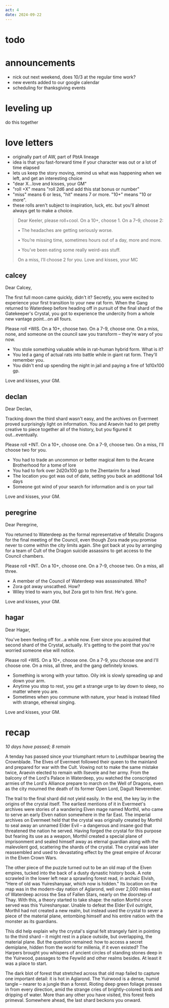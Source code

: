 ```yaml
---
act: 4
date: 2024-09-22
---
```


# todo

# announcements

- nick out next weekend, does 10/3 at the regular time work?
- new events added to our google calendar
- scheduling for thanksgiving events

# leveling up

do this together

# love letters

- originally part of AW, part of PbtA lineage
- idea is that you fast-forward time if your character was out or a lot of time elapsed
- lets us keep the story moving, remind us what was happening when we left, and get an interesting choice
- "dear X...love and kisses, your GM"
- "roll +X" means "roll 2d6 and add this stat bonus or number"
- "miss" means 6 or less, "hit" means 7 or more. "10+" means "10 or more".
- these rolls aren't subject to inspiration, luck, etc. but you'll almost always get to make a choice.

> Dear Keeler, please roll+cool. On a 10+, choose 1. On a 7–9, choose 2:
> 
> • The headaches are getting seriously worse.
>
> • You’re missing time, sometimes hours out of a day, more and more.
>
> • You’ve been eating some really weird-ass stuff.
>
> On a miss, I’ll choose 2 for you. Love and kisses, your MC

## calcey

Dear Calcey,

The first full moon came quickly, didn't it? Secretly, you were excited to experience your first transition to your new rat form. When the Gang returned to Waterdeep before heading off in pursuit of the final shard of the Gatekeeper's Crystal, you got to experience the undercity from a whole new vantage point...on all fours.

Please roll +WIS. On a 10+, choose two. On a 7-9, choose one. On a miss, none, and someone on the council saw you transform – they're wary of you now.

- You stole something valuable while in rat-human hybrid form. What is it?
- You led a gang of actual rats into battle while in giant rat form. They'll remember you.
- You didn't end up spending the night in jail and paying a fine of 1d10x100 gp.

Love and kisses, your GM.

## declan

Dear Declan,

Tracking down the third shard wasn't easy, and the archives on Evermeet proved surprisingly light on information. You and Araevin had to get pretty creative to piece together all of the history, but you figured it out...eventually.

Please roll +INT. On a 10+, choose one. On a 7-9, choose two. On a miss, I'll choose two for you.

- You had to trade an uncommon or better magical item to the Arcane Brotherhood for a tome of lore
- You had to fork over 2d20x100 gp to the Zhentarim for a lead
- The location you got was out of date, setting you back an additional 1d4 days
- Someone got wind of your search for information and is on your tail

Love and kisses, your GM.

## peregrine

Dear Peregrine,

You returned to Waterdeep as the formal representative of Metallic Dragons for the final meeting of the Council, even though Zora made you promise never to come within the city limits again. She got back at you by arranging for a team of Cult of the Dragon suicide assassins to get access to the Council chambers.

Please roll +INT. On a 10+, choose one. On a 7-9, choose two. On a miss, all three.

- A member of the Council of Waterdeep was assassinated. Who?
- Zora got away unscathed. How?
- Wiley tried to warn you, but Zora got to him first. He's gone.

Love and kisses, your GM.

## hagar

Dear Hagar,

You've been feeling off for...a while now. Ever since you acquired that second shard of the Crystal, actually. It's getting to the point that you're worried someone else will notice.

Please roll +WIS. On a 10+, choose one. On a 7-9, you choose one and I'll choose one. On a miss, all three, and the gang definitely knows.

- Something is wrong with your tattoo. Oily ink is slowly spreading up and down your arm.
- Anytime you stop to rest, you get a strange urge to lay down to sleep, no matter where you are.
- Sometimes when you commune with nature, your head is instead filled with strange, ethereal singing.

Love and kisses, your GM.

# recap

_10 days have passed; 8 remain_

A tenday has passed since your triumphant return to Leuthilspar bearing the Crownblade. The Elves of Evermeet followed their queen to the mainland and prepared for war with the Cult. Vowing not to make the same mistake twice, Araevin elected to remain with Ilsevele and her army. From the balcony of the Lord's Palace in Waterdeep, you watched the conscripted armies of the Lord's Alliance prepare to march on the Well of Dragons, even as the city mourned the death of its former Open Lord, Dagult Neverember.

The trail to the final shard did not yield easily. In the end, the key lay in the origins of the crystal itself. The earliest mentions of it in Evermeet's archives were stories of a wandering Elven mage named Morthil, who came to serve an early Elven nation somewhere in the far East. The imperial archives on Evermeet held that the crystal was originally created by Morthil to seal away an unnamed Elder Evil – a dangerous and insane god that threatened the nation he served. Having forged the crystal for this purpose but fearing its use as a weapon, Morthil created a special plane of imprisonment and sealed himself away as eternal guardian along with the malevolent god, scattering the shards of the crystal. The crystal was later reassembled and used to devastating effect by the great empire of Arcorar in the Elven Crown Wars.

The other piece of the puzzle turned out to be an old map of the Elven empires, tucked into the back of a dusty dynastic history book. A note scrawled in the lower left near a sprawling forest read, in archaic Elvish, "Here of old was Yuireshanyaar, which now is hidden." Its location on the map was in the modern-day nation of Aglarond, well over 2,000 miles east of Waterdeep across the Sea of Fallen Stars, nearly on the doorstep of Thay. With this, a theory started to take shape: the nation Morthil once served was this Yuireshanyaar. Unable to defeat the Elder Evil outright, Morthil had not created a new realm, but instead used the crystal to sever a piece of the material plane, entombing himself and his entire nation with the monster as its guardians.

This did help explain why the crystal's signal felt strangely faint in pointing to the third shard – it might rest in a place outside, but overlapping, the material plane. But the question remained: how to access a secret demiplane, hidden from the world for millenia, if it even existed? The Harpers brought you whispers of ancient circles of standing stones deep in the Yuirwood, passages to the Feywild and other realms besides. At least it was a place to start.

The dark blot of forest that stretched across that old map failed to capture one important detail: it is hot in Aglarond. The Yuirwood is a dense, humid tangle – nearer to a jungle than a forest. Rioting deep green foliage presses in from every direction, amid the strange cries of brightly-colored birds and dripping of water. More than any other you have visited, this forest feels primeval. Somewhere ahead, the last shard beckons you onward.
